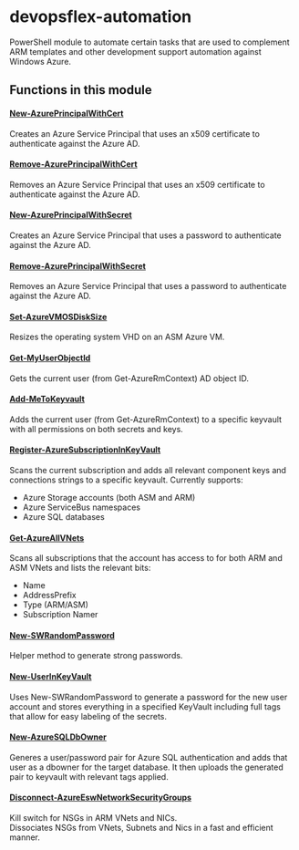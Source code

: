devopsflex-automation
=======================

PowerShell module to automate certain tasks that are used to complement ARM templates and other development support automation against Windows Azure.

## Functions in this module

#### [New-AzurePrincipalWithCert](docs/New-AzurePrincipalWithCert.md)

Creates an Azure Service Principal that uses an x509 certificate to authenticate against the Azure AD.

#### [Remove-AzurePrincipalWithCert](docs/Remove-AzurePrincipalWithCert.md)

Removes an Azure Service Principal that uses an x509 certificate to authenticate against the Azure AD.

#### [New-AzurePrincipalWithSecret](docs/New-AzurePrincipalWithSecret.md)

Creates an Azure Service Principal that uses a password to authenticate against the Azure AD.

#### [Remove-AzurePrincipalWithSecret](docs/Remove-AzurePrincipalWithSecret.md)

Removes an Azure Service Principal that uses a password to authenticate against the Azure AD.

#### [Set-AzureVMOSDiskSize](docs/Set-AzureVMOSDiskSize.md)

Resizes the operating system VHD on an ASM Azure VM.

#### [Get-MyUserObjectId](docs/Get-MyUserObjectId.md)

Gets the current user (from Get-AzureRmContext) AD object ID.

#### [Add-MeToKeyvault](docs/Add-MeToKeyvault.md)

Adds the current user (from Get-AzureRmContext) to a specific keyvault with all permissions on both secrets and keys.

#### [Register-AzureSubscriptionInKeyVault](docs/Register-AzureSubscriptionInKeyVault.md)

Scans the current subscription and adds all relevant component keys and connections strings to a specific keyvault.
Currently supports:

- Azure Storage accounts (both ASM and ARM)
- Azure ServiceBus namespaces
- Azure SQL databases

#### [Get-AzureAllVNets](docs/Get-AzureAllVNets.md)

Scans all subscriptions that the account has access to for both ARM and ASM VNets and lists the relevant bits:

- Name
- AddressPrefix
- Type (ARM/ASM)
- Subscription Namer

#### [New-SWRandomPassword](docs/New-SWRandomPassword.md)

Helper method to generate strong passwords.

#### [New-UserInKeyVault](docs/New-UserInKeyVault.md)

Uses New-SWRandomPassword to generate a password for the new user account and stores everything
in a specified KeyVault including full tags that allow for easy labeling of the secrets.

#### [New-AzureSQLDbOwner](docs/New-AzureSQLDbOwner.md)

Generes a user/password pair for Azure SQL authentication and adds that user as a dbowner for the target database.
It then uploads the generated pair to keyvault with relevant tags applied.

#### [Disconnect-AzureEswNetworkSecurityGroups](docs/Disconnect-AzureEswNetworkSecurityGroups.md)

Kill switch for NSGs in ARM VNets and NICs. <br />
Dissociates NSGs from VNets, Subnets and Nics in a fast and efficient manner.
